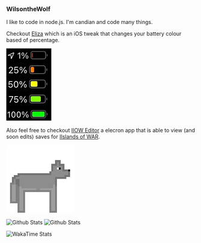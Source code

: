 ### WilsontheWolf

I like to code in node.js. I'm candian and code many things.

Checkout [Eliza](https://github.com/WilsontheWolf/Eliza) which is an iOS tweak that changes your battery colour based of percentage.

![Eliza](https://github.com/WilsontheWolf/WilsontheWolf/blob/master/battery.png)

Also feel free to checkout [IIOW Editor](https://github.com/WilsontheWolf/iiow-editor) a elecron app that is able to view (and soon edits) saves for [IIslands of WAR](https://store.steampowered.com/app/1162470/IIslands_of_War/).

![Wolf](https://github.com/WilsontheWolf/WilsontheWolf/blob/master/Wolf.gif)

![Github Stats](https://github-readme-stats.vercel.app/api?username=WilsontheWolf&show_icons=true&theme=radical&count_private=true)
![Github Stats](https://github-readme-stats.vercel.app/api/top-langs/?username=WilsontheWolf&&show_icons=true&theme=radical&count_private=true&layout=compact)

![WakaTime Stats](https://github-readme-stats.vercel.app/api/wakatime?username=WilsontheWolf&theme=radical)
